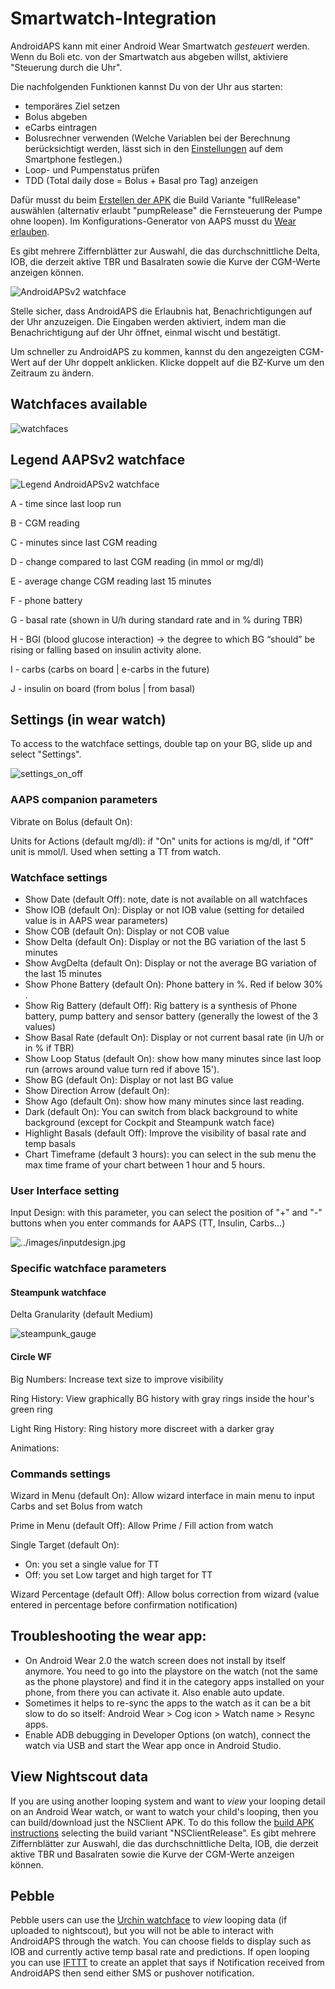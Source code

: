 # Smartwatch-Integration

AndroidAPS kann mit einer Android Wear Smartwatch *gesteuert* werden. Wenn du Boli etc. von der Smartwatch aus abgeben willst, aktiviere "Steuerung durch die Uhr".

Die nachfolgenden Funktionen kannst Du von der Uhr aus starten:

* temporäres Ziel setzen
* Bolus abgeben
* eCarbs eintragen
* Bolusrechner verwenden (Welche Variablen bei der Berechnung berücksichtigt werden, lässt sich in den [Einstellungen](../Configuration/Config-Builder#wear) auf dem Smartphone festlegen.)
* Loop- und Pumpenstatus prüfen
* TDD (Total daily dose = Bolus + Basal pro Tag) anzeigen

Dafür musst du beim [Erstellen der APK](../Installing-AndroidAPS/Building-APK.md) die Build Variante "fullRelease" auswählen (alternativ erlaubt "pumpRelease" die Fernsteuerung der Pumpe ohne loopen). Im Konfigurations-Generator von AAPS musst du [Wear erlauben](../Configuration/Config-Builder#wear).

Es gibt mehrere Ziffernblätter zur Auswahl, die das durchschnittliche Delta, IOB, die derzeit aktive TBR und Basalraten sowie die Kurve der CGM-Werte anzeigen können.

![AndroidAPSv2 watchface](../images/AAPSv2_Watchface.png)

Stelle sicher, dass AndroidAPS die Erlaubnis hat, Benachrichtigungen auf der Uhr anzuzeigen. Die Eingaben werden aktiviert, indem man die Benachrichtigung auf der Uhr öffnet, einmal wischt und bestätigt.

Um schneller zu AndroidAPS zu kommen, kannst du den angezeigten CGM-Wert auf der Uhr doppelt anklicken. Klicke doppelt auf die BZ-Kurve um den Zeitraum zu ändern.

## Watchfaces available

![watchfaces](..\images\watchfaces.jpg)

## Legend AAPSv2 watchface

![Legend AndroidAPSv2 watchface](../images/AAPSv2_Watchface_legend.png)

A - time since last loop run

B - CGM reading

C - minutes since last CGM reading

D - change compared to last CGM reading (in mmol or mg/dl)

E - average change CGM reading last 15 minutes

F - phone battery

G - basal rate (shown in U/h during standard rate and in % during TBR)

H - BGI (blood glucose interaction) -> the degree to which BG “should” be rising or falling based on insulin activity alone.

I - carbs (carbs on board | e-carbs in the future)

J - insulin on board (from bolus | from basal)

## Settings (in wear watch)

To access to the watchface settings, double tap on your BG, slide up and select "Settings".

![settings_on_off](..\images\settings_on_off.jpg)

### AAPS companion parameters

Vibrate on Bolus (default On):

Units for Actions (default mg/dl): if "On" units for actions is mg/dl, if "Off" unit is mmol/l. Used when setting a TT from watch.

### Watchface settings

* Show Date (default Off): note, date is not available on all watchfaces
* Show IOB (default On): Display or not IOB value (setting for detailed value is in AAPS wear parameters)
* Show COB (default On): Display or not COB value
* Show Delta (default On): Display or not the BG variation of the last 5 minutes
* Show AvgDelta (default On): Display or not the average BG variation of the last 15 minutes
* Show Phone Battery (default On): Phone battery in %. Red if below 30% .
* Show Rig Battery (default Off): Rig battery is a synthesis of Phone battery, pump battery and sensor battery (generally the lowest of the 3 values)
* Show Basal Rate (default On): Display or not current basal rate (in U/h or in % if TBR)
* Show Loop Status (default On): show how many minutes since last loop run (arrows around value turn red if above 15').
* Show BG (default On): Display or not last BG value
* Show Direction Arrow (default On): 
* Show Ago (default On): show how many minutes since last reading.
* Dark (default On): You can switch from black background to white background (except for Cockpit and Steampunk watch face)
* Highlight Basals (default Off): Improve the visibility of basal rate and temp basals
* Chart Timeframe (default 3 hours): you can select in the sub menu the max time frame of your chart between 1 hour and 5 hours.

### User Interface setting

Input Design: with this parameter, you can select the position of "+" and "-" buttons when you enter commands for AAPS (TT, Insulin, Carbs...)

![../images/inputdesign.jpg](..\images\InputDesign.jpg)

### Specific watchface parameters

#### Steampunk watchface

Delta Granularity (default Medium)

![steampunk_gauge](..\images\steampunk_gauge.jpg)

#### Circle WF

Big Numbers: Increase text size to improve visibility

Ring History: View graphically BG history with gray rings inside the hour's green ring

Light Ring History: Ring history more discreet with a darker gray

Animations:

### Commands settings

Wizard in Menu (default On): Allow wizard interface in main menu to input Carbs and set Bolus from watch

Prime in Menu (default Off): Allow Prime / Fill action from watch

Single Target (default On):

* On: you set a single value for TT
* Off: you set Low target and high target for TT

Wizard Percentage (default Off): Allow bolus correction from wizard (value entered in percentage before confirmation notification)

## Troubleshooting the wear app:

* On Android Wear 2.0 the watch screen does not install by itself anymore. You need to go into the playstore on the watch (not the same as the phone playstore) and find it in the category apps installed on your phone, from there you can activate it. Also enable auto update. 
* Sometimes it helps to re-sync the apps to the watch as it can be a bit slow to do so itself: Android Wear > Cog icon > Watch name > Resync apps.
* Enable ADB debugging in Developer Options (on watch), connect the watch via USB and start the Wear app once in Android Studio.

## View Nightscout data

If you are using another looping system and want to *view* your looping detail on an Android Wear watch, or want to watch your child's looping, then you can build/download just the NSClient APK. To do this follow the [build APK instructions](../Installing-AndroidAPS/Building-APK.md) selecting the build variant "NSClientRelease". Es gibt mehrere Ziffernblätter zur Auswahl, die das durchschnittliche Delta, IOB, die derzeit aktive TBR und Basalraten sowie die Kurve der CGM-Werte anzeigen können.

## Pebble

Pebble users can use the [Urchin watchface](https://github.com/mddub/urchin-cgm) to *view* looping data (if uploaded to nightscout), but you will not be able to interact with AndroidAPS through the watch. You can choose fields to display such as IOB and currently active temp basal rate and predictions. If open looping you can use [IFTTT](https://ifttt.com/) to create an applet that says if Notification received from AndroidAPS then send either SMS or pushover notification.